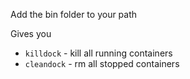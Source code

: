 Add the bin folder to your path

Gives you
 - `killdock` - kill all running containers
 - `cleandock` - rm all stopped containers
